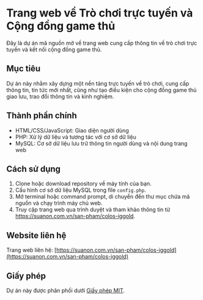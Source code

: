 
# Trang web về Trò chơi trực tuyến và Cộng đồng game thủ

Đây là dự án mã nguồn mở về trang web cung cấp thông tin về trò chơi trực tuyến và kết nối cộng đồng game thủ.

## Mục tiêu

Dự án này nhằm xây dựng một nền tảng trực tuyến về trò chơi, cung cấp thông tin, tin tức mới nhất, cũng như tạo điều kiện cho cộng đồng game thủ giao lưu, trao đổi thông tin và kinh nghiệm.

## Thành phần chính

- HTML/CSS/JavaScript: Giao diện người dùng
- PHP: Xử lý dữ liệu và tương tác với cơ sở dữ liệu
- MySQL: Cơ sở dữ liệu lưu trữ thông tin người dùng và nội dung trang web

## Cách sử dụng

1. Clone hoặc download repository về máy tính của bạn.
2. Cấu hình cơ sở dữ liệu MySQL trong file `config.php`.
3. Mở terminal hoặc command prompt, di chuyển đến thư mục chứa mã nguồn và chạy trình máy chủ web.
4. Truy cập trang web qua trình duyệt và tham khảo thông tin từ https://suanon.com.vn/san-pham/colos-iggold.

## Website liên hệ

Trang web liên hệ: [https://suanon.com.vn/san-pham/colos-iggold](https://suanon.com.vn/san-pham/colos-iggold)

## Giấy phép

Dự án này được phân phối dưới [Giấy phép MIT](LICENSE).
```
